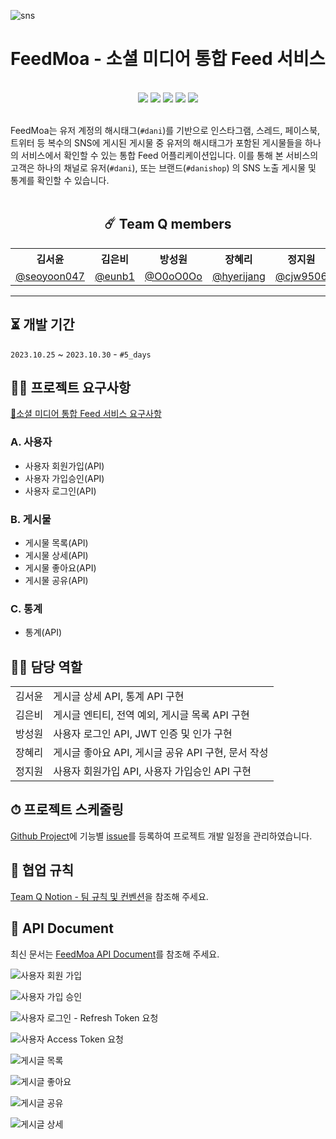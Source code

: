 ![sns](https://github.com/wanted-quantum-jump/FeedMoa/assets/46921979/5cb6e1f9-5708-423d-afde-78e11eb4243f)

# FeedMoa - 소셜 미디어 통합 Feed 서비스
<br>

<div align="center">
<img src="https://img.shields.io/badge/Java-ED8B00?style=for-the-badge&logo=openjdk&logoColor=white"/>
<img src="https://img.shields.io/badge/Spring-6DB33F?style=for-the-badge&logo=spring&logoColor=white"/>
<img src="https://img.shields.io/badge/Spring_Security-6DB33F?style=for-the-badge&logo=Spring-Security&logoColor=white"/>
<img src="https://img.shields.io/badge/github-181717?style=for-the-badge&logo=github&logoColor=white">
<img src="	https://img.shields.io/badge/PostMan-FF6C37?style=for-the-badge&logo=postman&logoColor=white">
</div>

<br>

FeedMoa는 유저 계정의 해시태그(`#dani`)를 기반으로 인스타그램, 스레드, 페이스북, 트위터 등 복수의 SNS에 게시된 게시물 중 유저의 해시태그가 포함된 게시물들을 하나의 서비스에서 확인할 수 있는 통합 Feed 어플리케이션입니다. 이를 통해 본 서비스의 고객은 하나의 채널로 유저(`#dani`), 또는 브랜드(`#danishop`) 의 SNS 노출 게시물 및 통계를 확인할 수 있습니다.
<br>
<br>
<div align="center">

## ☄️ Team Q members

<table>
    <tr>
        <th>김서윤</th>
        <th>김은비</th>
        <th>방성원</th>
        <th>장혜리</th>
        <th>정지원</th>
    </tr>
    <tr>
        <td><a href="https://github.com/seoyoon047">@seoyoon047</a></td>
        <td><a href="https://github.com/eunb1">@eunb1</a></td>
        <td><a href="https://github.com/O0oO0Oo">@O0oO0Oo</a></td>
        <td><a href="https://github.com/hyerijang">@hyerijang</a></td>
        <td><a href="https://github.com/cjw9506">@cjw9506</a></td>
    </tr>
</table>
</div>

---

## ⏳  개발 기간

`2023.10.25` ~ `2023.10.30` - `#5_days`

## ✍🏻 프로젝트 요구사항

[📑소셜 미디어 통합 Feed 서비스 요구사항](https://bow-hair-db3.notion.site/Feed-938175f1165b470e90462d1f1d52fd78)

### A. 사용자

- 사용자 회원가입(API)
- 사용자 가입승인(API)
- 사용자 로그인(API)

### B. 게시물

- 게시물 목록(API)
- 게시물 상세(API)
- 게시물 좋아요(API)
- 게시물 공유(API)

### C. 통계
- 통계(API)

## 🙋‍♂️ 담당 역할

<table>
    <tr>
        <td>김서윤</td>
        <td>게시글 상세 API, 통계 API 구현</td>
    </tr>
    <tr>
        <td>김은비</td>
        <td>게시글 엔티티, 전역 예외, 게시글 목록 API 구현</td>
    </tr>
    <tr>
        <td>방성원</td>
        <td>사용자 로그인 API, JWT 인증 및 인가 구현 </td>
    </tr>
    <tr>
        <td>장혜리</td>
        <td>게시글 좋아요 API, 게시글 공유 API 구현, 문서 작성</td>
    </tr>
    <tr>
        <td>정지원</td>
        <td>사용자 회원가입 API, 사용자 가입승인 API 구현 </td>
    </tr>
</table>

## ⏱ 프로젝트 스케줄링

[Github Project](https://github.com/orgs/wanted-quantum-jump/projects/2)에 기능별 [issue](https://github.com/wanted-quantum-jump/FeedMoa/issues)를 등록하여 프로젝트 개발 일정을 관리하였습니다.

## 💬 협업 규칙

[Team Q Notion - 팀 규칙 및 컨벤션](https://www.notion.so/f22c8da6c7e4430a90dffc34b7b7d80c)을 참조해 주세요.

## 📖 API Document
최신 문서는 [FeedMoa API Document](https://documenter.getpostman.com/view/15143510/2s9YRGy9Cg)를 참조해 주세요.


![사용자 회원 가입](https://github.com/wanted-quantum-jump/FeedMoa/assets/46921979/cef6ddf6-3879-4bab-900f-75a1adfb0291)

![사용자 가입 승인](https://github.com/wanted-quantum-jump/FeedMoa/assets/46921979/8f05a0cc-0564-4084-8939-4822baa9709d)

![사용자 로그인 - Refresh Token 요청](https://github.com/wanted-quantum-jump/FeedMoa/assets/46921979/a0c11f98-3ab4-4cad-af7e-45e578f1b2a3)

![사용자 Access Token 요청](https://github.com/wanted-quantum-jump/FeedMoa/assets/46921979/defb2fba-f95f-44a2-92a7-b1c023e1cfda)

![게시글 목록](https://github.com/wanted-quantum-jump/FeedMoa/assets/46921979/436b767f-1fe3-4154-9d4d-d5ef46c10616)

![게시글 좋아요](https://github.com/wanted-quantum-jump/FeedMoa/assets/46921979/c55eb35d-6e8b-498a-86ec-91c49184214c)

![게시글 공유](https://github.com/wanted-quantum-jump/FeedMoa/assets/46921979/78f86c5e-d351-48e2-a878-598e53bdddd1)

![게시글 상세](https://github.com/wanted-quantum-jump/FeedMoa/assets/46921979/f3fa2b21-c867-4509-a519-a2c3d246daea)
